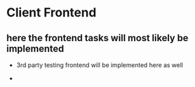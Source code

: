 # Client Frontend

## here the frontend tasks will most likely be implemented

* 3rd party testing frontend will be implemented here as well

* 